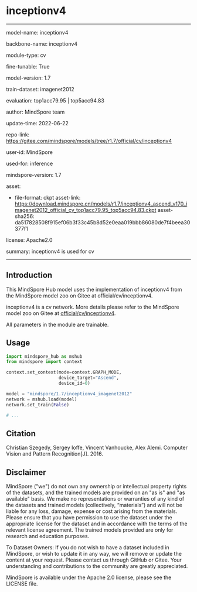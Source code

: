 # inceptionv4

---

model-name: inceptionv4

backbone-name: inceptionv4

module-type: cv

fine-tunable: True

model-version: 1.7

train-dataset: imagenet2012

evaluation: top1acc79.95 | top5acc94.83

author: MindSpore team

update-time: 2022-06-22

repo-link: <https://gitee.com/mindspore/models/tree/r1.7/official/cv/inceptionv4>

user-id: MindSpore

used-for: inference

mindspore-version: 1.7

asset:

-
    file-format: ckpt
    asset-link: <https://download.mindspore.cn/models/r1.7/inceptionv4_ascend_v170_imagenet2012_official_cv_top1acc79.95_top5acc94.83.ckpt>
    asset-sha256: da517828508f915ef06b3f33c45b8d52e0eaa019bbb86080de7f4beea30377f1

license: Apache2.0

summary: inceptionv4 is used for cv

---

## Introduction

This MindSpore Hub model uses the implementation of inceptionv4 from the MindSpore model zoo on Gitee at official/cv/inceptionv4.

inceptionv4 is a cv network. More details please refer to the MindSpore model zoo on Gitee at [official/cv/inceptionv4](https://gitee.com/mindspore/models/blob/r1.7/official/cv/inceptionv4/README.md).

All parameters in the module are trainable.

## Usage

```python
import mindspore_hub as mshub
from mindspore import context

context.set_context(mode=context.GRAPH_MODE,
                    device_target="Ascend",
                    device_id=0)

model = "mindspore/1.7/inceptionv4_imagenet2012"
network = mshub.load(model)
network.set_train(False)

# ...
```

## Citation

Christian Szegedy, Sergey Ioffe, Vincent Vanhoucke, Alex Alemi. Computer Vision and Pattern Recognition[J]. 2016.

## Disclaimer

MindSpore ("we") do not own any ownership or intellectual property rights of the datasets, and the trained models are provided on an "as is" and "as available" basis. We make no representations or warranties of any kind of the datasets and trained models (collectively, “materials”) and will not be liable for any loss, damage, expense or cost arising from the materials. Please ensure that you have permission to use the dataset under the appropriate license for the dataset and in accordance with the terms of the relevant license agreement. The trained models provided are only for research and education purposes.

To Dataset Owners: If you do not wish to have a dataset included in MindSpore, or wish to update it in any way, we will remove or update the content at your request. Please contact us through GitHub or Gitee. Your understanding and contributions to the community are greatly appreciated.

MindSpore is available under the Apache 2.0 license, please see the LICENSE file.
